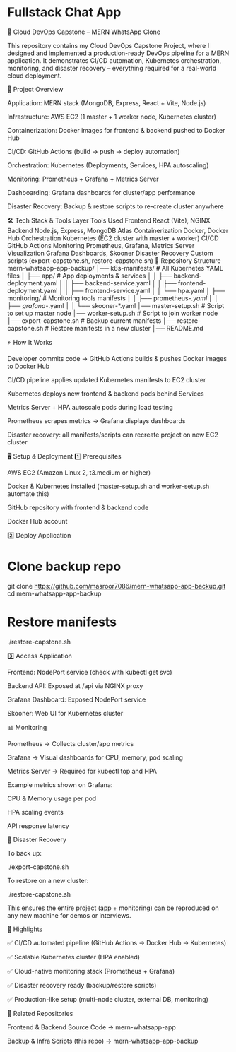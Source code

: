 # Fullstack Chat App
🚀 Cloud DevOps Capstone – MERN WhatsApp Clone

This repository contains my Cloud DevOps Capstone Project, where I designed and implemented a production-ready DevOps pipeline for a MERN application.
It demonstrates CI/CD automation, Kubernetes orchestration, monitoring, and disaster recovery – everything required for a real-world cloud deployment.

📌 Project Overview

Application: MERN stack (MongoDB, Express, React + Vite, Node.js)

Infrastructure: AWS EC2 (1 master + 1 worker node, Kubernetes cluster)

Containerization: Docker images for frontend & backend pushed to Docker Hub

CI/CD: GitHub Actions (build → push → deploy automation)

Orchestration: Kubernetes (Deployments, Services, HPA autoscaling)

Monitoring: Prometheus + Grafana + Metrics Server

Dashboarding: Grafana dashboards for cluster/app performance

Disaster Recovery: Backup & restore scripts to re-create cluster anywhere

🛠️ Tech Stack & Tools
Layer	Tools Used
Frontend	React (Vite), NGINX
Backend	Node.js, Express, MongoDB Atlas
Containerization	Docker, Docker Hub
Orchestration	Kubernetes (EC2 cluster with master + worker)
CI/CD	GitHub Actions
Monitoring	Prometheus, Grafana, Metrics Server
Visualization	Grafana Dashboards, Skooner
Disaster Recovery	Custom scripts (export-capstone.sh, restore-capstone.sh)
📂 Repository Structure
mern-whatsapp-app-backup/
│── k8s-manifests/              # All Kubernetes YAML files
│   ├── app/                    # App deployments & services
│   │   ├── backend-deployment.yaml
│   │   ├── backend-service.yaml
│   │   ├── frontend-deployment.yaml
│   │   ├── frontend-service.yaml
│   │   └── hpa.yaml
│   ├── monitoring/             # Monitoring tools manifests
│   │   ├── prometheus-*.yaml
│   │   ├── grafana-*.yaml
│   │   └── skooner-*.yaml
│── master-setup.sh             # Script to set up master node
│── worker-setup.sh             # Script to join worker node
│── export-capstone.sh          # Backup current manifests
│── restore-capstone.sh         # Restore manifests in a new cluster
│── README.md

⚡ How It Works

Developer commits code → GitHub Actions builds & pushes Docker images to Docker Hub

CI/CD pipeline applies updated Kubernetes manifests to EC2 cluster

Kubernetes deploys new frontend & backend pods behind Services

Metrics Server + HPA autoscale pods during load testing

Prometheus scrapes metrics → Grafana displays dashboards

Disaster recovery: all manifests/scripts can recreate project on new EC2 cluster

🖥️ Setup & Deployment
1️⃣ Prerequisites

AWS EC2 (Amazon Linux 2, t3.medium or higher)

Docker & Kubernetes installed (master-setup.sh and worker-setup.sh automate this)

GitHub repository with frontend & backend code

Docker Hub account

2️⃣ Deploy Application
# Clone backup repo
git clone https://github.com/masroor7086/mern-whatsapp-app-backup.git
cd mern-whatsapp-app-backup

# Restore manifests
./restore-capstone.sh

3️⃣ Access Application

Frontend: NodePort service (check with kubectl get svc)

Backend API: Exposed at /api via NGINX proxy

Grafana Dashboard: Exposed NodePort service

Skooner: Web UI for Kubernetes cluster

📊 Monitoring

Prometheus → Collects cluster/app metrics

Grafana → Visual dashboards for CPU, memory, pod scaling

Metrics Server → Required for kubectl top and HPA

Example metrics shown on Grafana:

CPU & Memory usage per pod

HPA scaling events

API response latency

🔄 Disaster Recovery

To back up:

./export-capstone.sh


To restore on a new cluster:

./restore-capstone.sh


This ensures the entire project (app + monitoring) can be reproduced on any new machine for demos or interviews.

🌟 Highlights

✅ CI/CD automated pipeline (GitHub Actions → Docker Hub → Kubernetes)

✅ Scalable Kubernetes cluster (HPA enabled)

✅ Cloud-native monitoring stack (Prometheus + Grafana)

✅ Disaster recovery ready (backup/restore scripts)

✅ Production-like setup (multi-node cluster, external DB, monitoring)

📌 Related Repositories

Frontend & Backend Source Code → mern-whatsapp-app

Backup & Infra Scripts (this repo) → mern-whatsapp-app-backup
